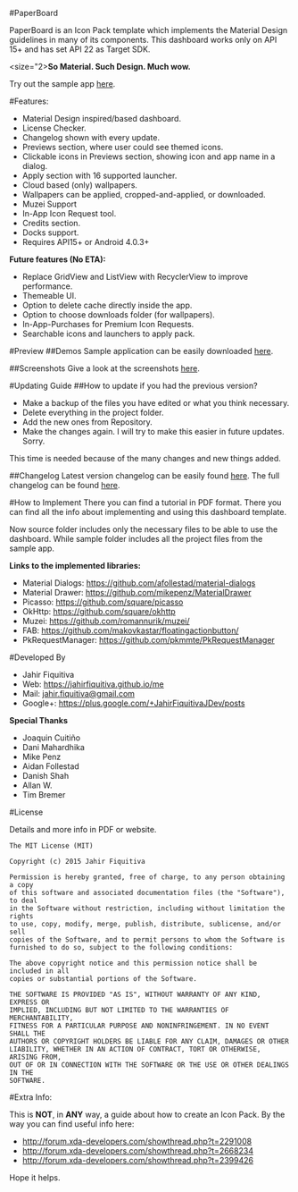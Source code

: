 #PaperBoard

PaperBoard is an Icon Pack template which implements the Material Design guidelines in many of its components.
This dashboard works only on API 15+ and has set API 22 as Target SDK.

<size="2><b>So Material. Such Design. Much wow.</b></size>


Try out the sample app [here](https://play.google.com/store/apps/details?id=jahirfiquitiva.paperboard.sample).


#Features:
- Material Design inspired/based dashboard.
- License Checker.
- Changelog shown with every update.
- Previews section, where user could see themed icons.
- Clickable icons in Previews section, showing icon and app name in a dialog.
- Apply section with 16 supported launcher.
- Cloud based (only) wallpapers.
- Wallpapers can be applied, cropped-and-applied, or downloaded.
- Muzei Support
- In-App Icon Request tool.
- Credits section.
- Docks support.
- Requires API15+ or Android 4.0.3+

<b>Future features (No ETA):</b>
- Replace GridView and ListView with RecyclerView to improve performance.
- Themeable UI.
- Option to delete cache directly inside the app.
- Option to choose downloads folder (for wallpapers).
- In-App-Purchases for Premium Icon Requests.
- Searchable icons and launchers to apply pack.


#Preview
##Demos
Sample application can be easily downloaded [here](https://play.google.com/store/apps/details?id=jahirfiquitiva.paperboard.sample).

##Screenshots
Give a look at the screenshots [here](https://github.com/jahirfiquitiva/PaperBoard/tree/master/screenshots).



#Updating Guide
##How to update if you had the previous version?
- Make a backup of the files you have edited or what you think necessary.
- Delete everything in the project folder.
- Add the new ones from Repository.
- Make the changes again.
I will try to make this easier in future updates. Sorry.

This time is needed because of the many changes and new things added.


##Changelog
Latest version changelog can be easily found [here](https://github.com/jahirfiquitiva/PaperBoard/releases/latest).
The full changelog can be found [here](https://github.com/jahirfiquitiva/PaperBoard/releases).


#How to Implement
There you can find a tutorial in PDF format.
There you can find all the info about implementing and using this dashboard template.

Now source folder includes only the necessary files to be able to use the dashboard.
While sample folder includes all the project files from the sample app.

      
<b>Links to the implemented libraries:</b>
* Material Dialogs: https://github.com/afollestad/material-dialogs
* Material Drawer: https://github.com/mikepenz/MaterialDrawer
* Picasso: https://github.com/square/picasso
* OkHttp: https://github.com/square/okhttp
* Muzei: https://github.com/romannurik/muzei/
* FAB: https://github.com/makovkastar/floatingactionbutton/
* PkRequestManager: https://github.com/pkmmte/PkRequestManager
    
    
#Developed By

* Jahir Fiquitiva
* Web: https://jahirfiquitiva.github.io/me 
* Mail: jahir.fiquitiva@gmail.com
* Google+: https://plus.google.com/+JahirFiquitivaJDev/posts
    
<b>Special Thanks</b>
- Joaquin Cuitiño
- Dani Mahardhika
- Mike Penz
- Aidan Follestad
- Danish Shah
- Allan W.
- Tim Bremer
    
#License

Details and more info in PDF or website.

	The MIT License (MIT)

	Copyright (c) 2015 Jahir Fiquitiva

	Permission is hereby granted, free of charge, to any person obtaining a copy
	of this software and associated documentation files (the "Software"), to deal
	in the Software without restriction, including without limitation the rights
	to use, copy, modify, merge, publish, distribute, sublicense, and/or sell
	copies of the Software, and to permit persons to whom the Software is
	furnished to do so, subject to the following conditions:

	The above copyright notice and this permission notice shall be included in all
	copies or substantial portions of the Software.

	THE SOFTWARE IS PROVIDED "AS IS", WITHOUT WARRANTY OF ANY KIND, EXPRESS OR
	IMPLIED, INCLUDING BUT NOT LIMITED TO THE WARRANTIES OF MERCHANTABILITY,
	FITNESS FOR A PARTICULAR PURPOSE AND NONINFRINGEMENT. IN NO EVENT SHALL THE
	AUTHORS OR COPYRIGHT HOLDERS BE LIABLE FOR ANY CLAIM, DAMAGES OR OTHER
	LIABILITY, WHETHER IN AN ACTION OF CONTRACT, TORT OR OTHERWISE, ARISING FROM,
	OUT OF OR IN CONNECTION WITH THE SOFTWARE OR THE USE OR OTHER DEALINGS IN THE
	SOFTWARE.


#Extra Info:

This is <b>NOT</b>, in <b>ANY</b> way, a guide about how to create an Icon Pack.
By the way you can find useful info here:
- http://forum.xda-developers.com/showthread.php?t=2291008
- http://forum.xda-developers.com/showthread.php?t=2668234
- http://forum.xda-developers.com/showthread.php?t=2399426

Hope it helps.
